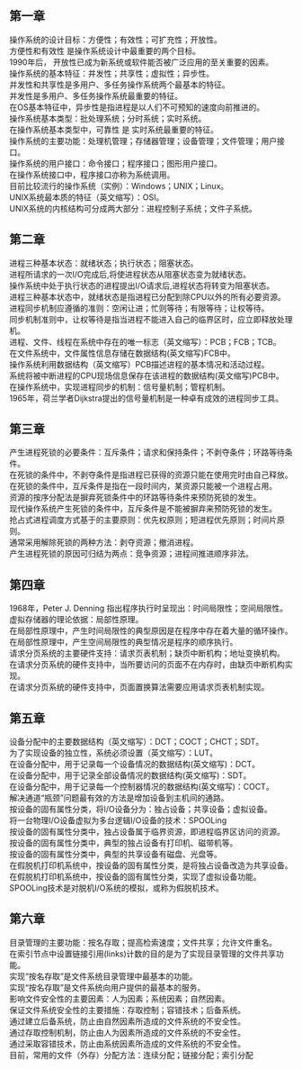 ## 第一章

操作系统的设计目标：方便性；有效性；可扩充性；开放性。  
方便性和有效性 是操作系统设计中最重要的两个目标。  
1990年后， 开放性已成为新系统或软件能否被广泛应用的至关重要的因素。  
操作系统的基本特征：并发性；共享性；虚拟性；异步性。  
并发性和共享性是多用户、多任务操作系统两个最基本的特征。  
并发性是多用户、多任务操作系统最重要的特征。  
在OS基本特征中，异步性是指进程是以人们不可预知的速度向前推进的。  
操作系统基本类型：批处理系统；分时系统；实时系统。  
在操作系统基本类型中，可靠性 是 实时系统最重要的特征。  
操作系统的主要功能：处理机管理；存储器管理；设备管理；文件管理；用户接口。  
操作系统的用户接口：命令接口；程序接口；图形用户接口。  
在操作系统接口中，程序接口亦称为系统调用。  
目前比较流行的操作系统（实例）：Windows；UNIX；Linux。  
UNIX系统最本质的特征（英文缩写）：OSI。  
UNIX系统的内核结构可分成两大部分：进程控制子系统；文件子系统。

## 第二章

进程三种基本状态：就绪状态；执行状态；阻塞状态。  
进程所请求的一次I/O完成后,将使进程状态从阻塞状态变为就绪状态。  
操作系统中处于执行状态的进程提出I/O请求后,进程状态将转变为阻塞状态。  
进程三种基本状态中，就绪状态是指进程已分配到除CPU以外的所有必要资源。  
进程同步机制应遵循的准则：空闲让进；忙则等待；有限等待；让权等待。  
同步机制准则中，让权等待是指当进程不能进入自己的临界区时，应立即释放处理机。  
进程、文件、线程在系统中存在的唯一标志（英文缩写）：PCB；FCB；TCB。  
在文件系统中，文件属性信息存储在数据结构(英文缩写)FCB中。  
操作系统利用数据结构（英文缩写）PCB描述进程的基本情况和活动过程。  
系统将被中断进程的CPU现场信息保存在该进程的数据结构(英文缩写)PCB中。  
在操作系统中，实现进程同步的机制：信号量机制；管程机制。  
1965年，荷兰学者Dijkstra提出的信号量机制是一种卓有成效的进程同步工具。

## 第三章

产生进程死锁的必要条件：互斥条件；请求和保持条件；不剥夺条件；环路等待条件。  
在死锁的条件中，不剥夺条件是指进程已获得的资源只能在使用完时由自己释放。  
在死锁的条件中，互斥条件是指在一段时间内，某资源只能被一个进程占用。  
资源的按序分配法是摒弃死锁条件中的环路等待条件来预防死锁的发生。  
现代操作系统产生死锁的条件中，互斥条件是不能被摒弃来预防死锁的发生。  
抢占式进程调度方式基于的主要原则：优先权原则；短进程优先原则；时间片原则。  
通常采用解除死锁的两种方法：剥夺资源；撤消进程。  
产生进程死锁的原因可归结为两点：竞争资源；进程间推进顺序非法。

## 第四章

1968年，Peter J. Denning 指出程序执行时呈现出：时间局限性；空间局限性。  
虚拟存储器的理论依据：局部性原理。  
在局部性原理中，产生时间局限性的典型原因是在程序中存在着大量的循环操作。  
在局部性原理中，产生空间局限性的典型情况是程序的顺序执行。  
请求分页系统的主要硬件支持：请求页表机制；缺页中断机构；地址变换机构。  
在请求分页系统的硬件支持中，当所要访问的页面不在内存时，由缺页中断机构实现。  
在请求分页系统的硬件支持中，页面置换算法需要应用请求页表机制实现。

## 第五章

设备分配中的主要数据结构（英文缩写）：DCT；COCT；CHCT；SDT。  
为了实现设备的独立性，系统必须设置（英文缩写）：LUT。  
在设备分配中，用于记录每一个设备情况的数据结构(英文缩写)：DCT。  
在设备分配中，用于记录全部设备情况的数据结构(英文缩写)：SDT。  
在设备分配中，用于记录每一个控制器情况的数据结构(英文缩写)：COCT。  
解决通道“瓶颈”问题最有效的方法是增加设备到主机间的通路。  
按设备的固有属性分类，将I/O设备分为：独占设备；共享设备；虚拟设备。  
将一台物理I/O设备虚拟为多台逻辑I/O设备的技术：SPOOLing  
按设备的固有属性分类中，独占设备属于临界资源，即进程临界区访问的资源。  
按设备的固有属性分类中，典型的独占设备有打印机、磁带机等。  
按设备的固有属性分类中，典型的共享设备有磁盘、光盘等。  
在假脱机打印机系统中，按设备的固有属性分类，是将独占设备改造为共享设备。  
在假脱机打印机系统中，按设备的固有属性分类，实现了虚拟设备功能。  
SPOOLing技术是对脱机I/O系统的模拟，或称为假脱机技术。

## 第六章

目录管理的主要功能：按名存取；提高检索速度；文件共享；允许文件重名。  
在索引节点中设置链接引用(links)计数的目的是为了实现目录管理的文件共享功能。  
实现“按名存取”是文件系统目录管理中最基本的功能。  
实现“按名存取”是文件系统向用户提供的最基本的服务。  
影响文件安全性的主要因素：人为因素；系统因素；自然因素。  
保证文件系统安全性的主要措施：存取控制；容错技术；后备系统。  
通过建立后备系统，防止由自然因素所造成的文件系统的不安全性。  
通过存取控制机制，防止由人为因素所造成的文件系统的不安全性。  
通过采取容错技术，防止由系统因素所造成的文件系统的不安全性。  
目前，常用的文件（外存）分配方法：连续分配；链接分配；索引分配